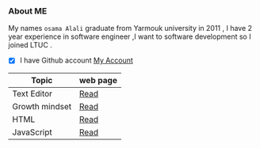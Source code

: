 ###  About ME
My names `osama Alali` graduate from Yarmouk university   in 2011 , I have 2 year experience in software engineer ,I want to software development so I joined  LTUC .

- [x]  I have Github account [My Account](https://github.com/OsamaAlali)

| Topic         | web page             |
| -----         | --------             |
| Text Editor   |[Read](Editor.md)     |
| Growth mindset|[Read](mindset.md)    |
|    HTML       |[Read](HTML.md)      |
|   JavaScript  |[Read](JavaScript.md) |

